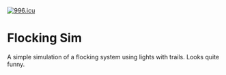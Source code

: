 <a href="https://996.icu"><img src="https://img.shields.io/badge/link-996.icu-red.svg" alt="996.icu" /></a>

# Flocking Sim
A simple simulation of a flocking system using lights with trails. Looks quite funny.

